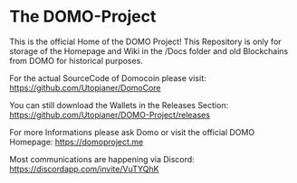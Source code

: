 # The DOMO-Project
This is the official Home of the DOMO Project!
This Repository is only for storage of the Homepage and Wiki in the /Docs folder and old Blockchains from DOMO for historical purposes.

For the actual SourceCode of Domocoin please visit: https://github.com/Utopianer/DomoCore

You can still download the Wallets in the Releases Section: https://github.com/Utopianer/DOMO-Project/releases

For more Informations please ask Domo or visit the official DOMO Homepage: https://domoproject.me

Most communications are happening via Discord: https://discordapp.com/invite/VuTYQhK
